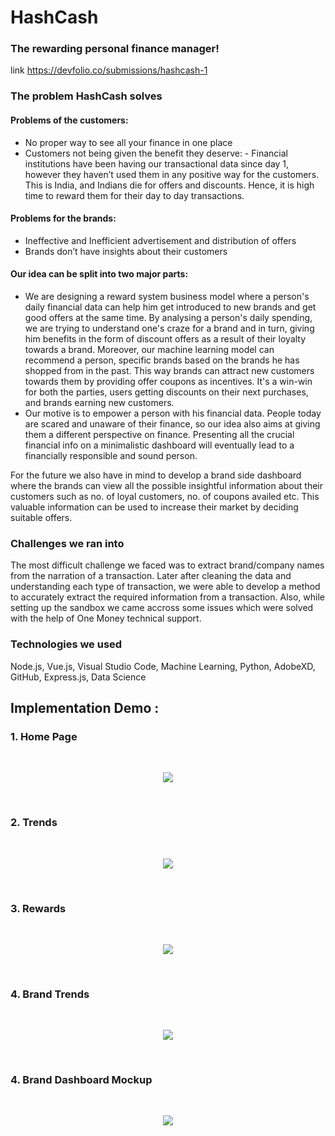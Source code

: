 # HashCash

### The rewarding personal finance manager!

link https://devfolio.co/submissions/hashcash-1

### The problem HashCash solves


#### Problems of the customers:

* No proper way to see all your finance in one place
* Customers not being given the benefit they deserve: - Financial institutions have been having our transactional data since day 1, however they haven’t used them in any positive way for the customers. This is India, and Indians die for offers and discounts. Hence, it is high time to reward them for their day to day transactions.

#### Problems for the brands:

* Ineffective and Inefficient advertisement and distribution of offers
* Brands don’t have insights about their customers

#### Our idea can be split into two major parts:

* We are designing a reward system business model where a person's daily financial data can help him get introduced to new brands and get good offers at the same time. By analysing a person's daily spending, we are trying to understand one's craze for a brand and in turn, giving him benefits in the form of discount offers as a result of their loyalty towards a brand. Moreover, our machine learning model can recommend a person, specific brands based on the brands he has shopped from in the past. This way brands can attract new customers towards them by providing offer coupons as incentives. It's a win-win for both the parties, users getting discounts on their next purchases, and brands earning new customers.
* Our motive is to empower a person with his financial data. People today are scared and unaware of their finance, so our idea also aims at giving them a different perspective on finance. Presenting all the crucial financial info on a minimalistic dashboard will eventually lead to a financially responsible and sound person.

For the future we also have in mind to develop a brand side dashboard where the brands can view all the possible insightful information about their customers such as no. of loyal customers, no. of coupons availed etc. This valuable information can be used to increase their market by deciding suitable offers.

### Challenges we ran into
The most difficult challenge we faced was to extract brand/company names from the narration of a transaction. Later after cleaning the data and understanding each type of transaction, we were able to develop a method to accurately extract the required information from a transaction. Also, while setting up the sandbox we came accross some issues which were solved with the help of One Money technical support.

### Technologies we used
Node.js, Vue.js, Visual Studio Code, Machine Learning, Python, AdobeXD, GitHub, Express.js, Data Science

## Implementation Demo : 

### 1. Home Page
<br>
<p align="center">
  <img src="https://github.com/yashverma9/HashCash/blob/master/snaps/Snap1.jpg">
</p>
<br>

### 2. Trends
<br>
<p align="center">
  <img src="https://devfolio.co/_next/image?url=https%3A%2F%2Fassets.devfolio.co%2Fhackathons%2F7a20cc713c0c4dd3aa4a7eeb78ff2bb0%2Fprojects%2F0bd7cd8b39d642db8ef28198eadc7848%2Fpicn7scjlisa.jpeg&w=1440&q=75">
</p>
<br>

### 3. Rewards
<br>
<p align="center">
  <img src="https://devfolio-prod.s3.ap-south-1.amazonaws.com/hackathons/7a20cc713c0c4dd3aa4a7eeb78ff2bb0/projects/0bd7cd8b39d642db8ef28198eadc7848/picfmrq2pcgl.jpeg">
</p>
<br>

### 4. Brand Trends
<br>
<p align="center">
  <img src="https://devfolio-prod.s3.ap-south-1.amazonaws.com/hackathons/7a20cc713c0c4dd3aa4a7eeb78ff2bb0/projects/0bd7cd8b39d642db8ef28198eadc7848/pic2gtm00voy.jpeg">
</p>
<br>

### 4. Brand Dashboard Mockup
<br>
<p align="center">
  <img src="https://github.com/yashverma9/HashCash/blob/master/snaps/Brands_dashboard_mockup.png">
</p>
<br>


